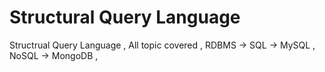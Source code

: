 # Structural Query Language
Structrual Query Language ,
All topic covered ,
RDBMS -> SQL -> MySQL ,
NoSQL -> MongoDB ,
